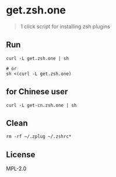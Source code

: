 # get.zsh.one
> 1 click script for installing zsh plugins

## Run

```
curl -L get.zsh.one | sh

# or
sh <(curl -L get.zsh.one)
```

## for Chinese user

```
curl -L get-cn.zsh.one | sh
```

## Clean

```
rm -rf ~/.zplug ~/.zshrc*
```

## License

MPL-2.0